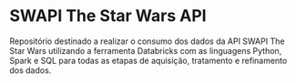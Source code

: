# SWAPI The Star Wars API

Repositório destinado a realizar o consumo dos dados da API SWAPI The Star Wars utilizando a ferramenta Databricks com as linguagens Python, Spark e SQL para todas as etapas de aquisição, tratamento e refinamento dos dados.